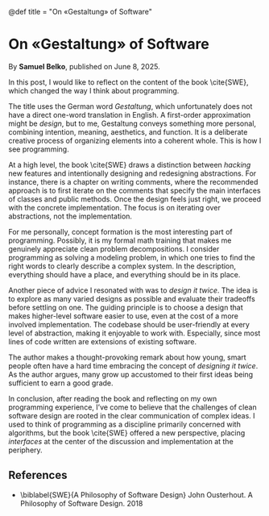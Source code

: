 @def title = "On «Gestaltung» of Software"

# On «Gestaltung» of Software

By **Samuel Belko**, published on June 8, 2025.

In this post, I would like to reflect on the content of the book \cite{SWE}, which changed the way I think about programming.

The title uses the German word *Gestaltung*, which unfortunately does not have a direct one-word translation in English. A first-order approximation might be *design*, but to me, Gestaltung conveys something more personal, combining intention, meaning, aesthetics, and function. It is a deliberate creative process of organizing elements into a coherent whole. This is how I see programming.

At a high level, the book \cite{SWE} draws a distinction between *hacking* new features and intentionally designing and redesigning abstractions. For instance, there is a chapter on writing comments, where the recommended approach is to first iterate on the comments that specify the main interfaces of classes and public methods. Once the design feels just right, we proceed with the concrete implementation. The focus is on iterating over abstractions, not the implementation.

For me personally, concept formation is the most interesting part of programming. Possibly, it is my formal math training that makes me genuinely appreciate clean problem decompositions. I consider programming as solving a modeling problem, in which one tries to find the right words to clearly describe a complex system. In the description, everything should have a place, and everything should be in its place.

Another piece of advice I resonated with was to *design it twice*. The idea is to explore as many varied designs as possible and evaluate their tradeoffs before settling on one. The guiding principle is to choose a design that makes higher-level software easier to use, even at the cost of a more involved implementation. The codebase should be user-friendly at every level of abstraction, making it enjoyable to work with. Especially, since most lines of code written are extensions of existing software.

The author makes a thought-provoking remark about how young, smart people often have a hard time embracing the concept of *designing it twice*. As the author argues, many grow up accustomed to their first ideas being sufficient to earn a good grade.

In conclusion, after reading the book and reflecting on my own programming experience, I’ve come to believe that the challenges of clean software design are rooted in the clear communication of complex ideas. I used to think of programming as a discipline primarily concerned with algorithms, but the book \cite{SWE} offered a new perspective, placing *interfaces* at the center of the discussion and implementation at the periphery.

## References

- \biblabel{SWE}{A Philosophy of Software Design} John Ousterhout. A Philosophy of Software Design. 2018
